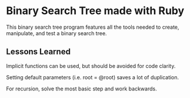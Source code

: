 # Binary Search Tree made with Ruby

This binary search tree program features all the tools needed to create, manipulate, and test a binary search tree. 

## Lessons Learned

Implicit functions can be used, but should be avoided for code clarity.

Setting default parameters (i.e. root = @root) saves a lot of duplication.

For recursion, solve the most basic step and work backwards. 